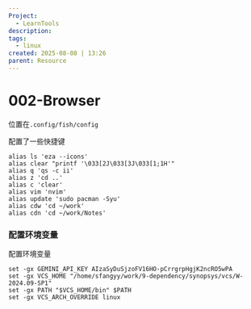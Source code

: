 ```yaml
---
Project:
  - LearnTools
description:
tags:
  - linux
created: 2025-08-08 | 13:26
parent: Resource
---
```

# 002-Browser
位置在`.config/fish/config`

配置了一些快捷键
```
alias ls 'eza --icons'
alias clear "printf '\033[2J\033[3J\033[1;1H'"
alias q 'qs -c ii'
alias z 'cd ..'    
alias c 'clear'
alias vim 'nvim'
alias update 'sudo pacman -Syu'
alias cdw 'cd ~/work'
alias cdn 'cd ~/work/Notes'

```

### 配置环境变量

配置环境变量
```
set -gx GEMINI_API_KEY AIzaSyDuSjzoFV16HO-pCrrgrpHgjK2ncRO5wPA
set -gx VCS_HOME "/home/sfangyy/work/9-dependency/synopsys/vcs/W-2024.09-SP1"
set -gx PATH "$VCS_HOME/bin" $PATH
set -gx VCS_ARCH_OVERRIDE linux
```